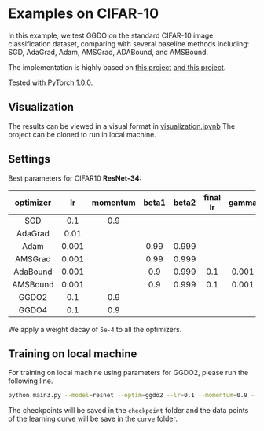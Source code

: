 # Examples on CIFAR-10

In this example, we test GGDO on the standard CIFAR-10 image classification dataset,
comparing with several baseline methods including: SGD, AdaGrad, Adam, AMSGrad, ADABound, and AMSBound.

The implementation is highly based on [this project](https://github.com/kuangliu/pytorch-cifar)  [and this project](https://github.com/Luolc/AdaBound/tree/master/demos/cifar10).

Tested with PyTorch 1.0.0.

## Visualization

The results can be viewed in a visual format in [visualization.ipynb](./visualization.ipynb)
The project can be cloned to run in local machine.

## Settings

Best parameters for CIFAR10
**ResNet-34:**

| optimizer | lr | momentum | beta1 | beta2 | final lr | gamma | noise |
| :---: | :---: | :---: | :---: | :---: | :---: | :---: | :---: |
| SGD | 0.1 | 0.9 | | | | | |
| AdaGrad | 0.01 | | | | | | |
| Adam | 0.001 | | 0.99 | 0.999 | | | |
| AMSGrad | 0.001 | | 0.99 | 0.999 | | | |
| AdaBound | 0.001 | | 0.9 | 0.999 | 0.1 | 0.001 | |
| AMSBound | 0.001 | | 0.9 | 0.999 | 0.1 | 0.001 | |
| GGDO2 | 0.1 | 0.9 | | | | | 0.01 |
| GGDO4 | 0.1 | 0.9 | | | | | |


We apply a weight decay of `5e-4` to all the optimizers.

## Training on local machine

For training on local machine using parameters for GGDO2, please run the following line.

```bash
python main3.py --model=resnet --optim=ggdo2 --lr=0.1 --momentum=0.9 --noise=0.01
```

The checkpoints will be saved in the `checkpoint` folder and the data points of the learning curve
will be save in the `curve` folder.
